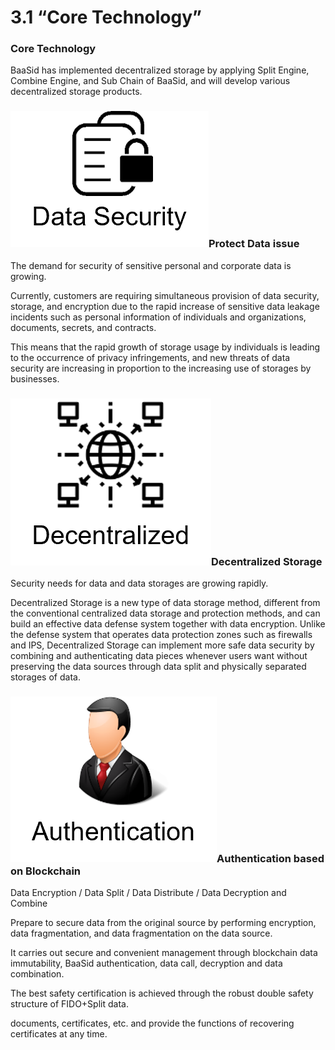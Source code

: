 # 3.1 “Core Technology”

### Core Technology

BaaSid has implemented decentralized storage by applying Split Engine, Combine Engine, and Sub Chain of BaaSid, and will develop various decentralized storage products.

### <img src="../../.gitbook/assets/icon1.png" alt="" data-size="line">Protect Data issue

The demand for security of sensitive personal and corporate data is growing.

Currently, customers are requiring simultaneous provision of data security, storage, and encryption due to the rapid increase of sensitive data leakage incidents such as personal information of individuals and organizations, documents, secrets, and contracts.

This means that the rapid growth of storage usage by individuals is leading to the occurrence of privacy infringements, and new threats of data security are increasing in proportion to the increasing use of storages by businesses.

### <img src="../../.gitbook/assets/icon2.png" alt="" data-size="line">Decentralized Storage

Security needs for data and data storages are growing rapidly.

Decentralized Storage is a new type of data storage method, different from the conventional centralized data storage and protection methods, and can build an effective data defense system together with data encryption. Unlike the defense system that operates data protection zones such as firewalls and IPS, Decentralized Storage can implement more safe data security by combining and authenticating data pieces whenever users want without preserving the data sources through data split and physically separated storages of data.



### <img src="../../.gitbook/assets/icon3.png" alt="" data-size="line">Authentication based on Blockchain

Data Encryption / Data Split / Data Distribute / Data Decryption and Combine

Prepare to secure data from the original source by performing encryption, data fragmentation, and data fragmentation on the data source.

It carries out secure and convenient management through blockchain data immutability, BaaSid authentication, data call, decryption and data combination.

The best safety certification is achieved through the robust double safety structure of FIDO+Split data.

documents, certificates, etc. and provide the functions of recovering certificates at any time.

